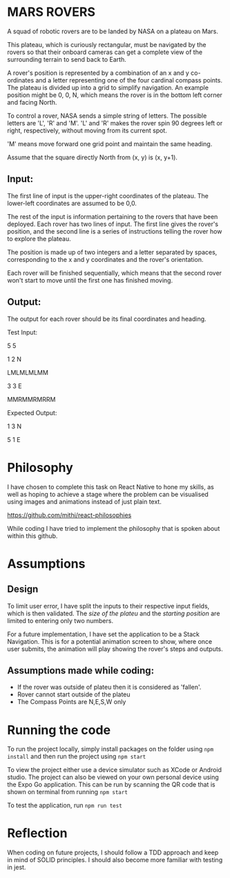 # MARS ROVERS

A squad of robotic rovers are to be landed by NASA on a plateau on Mars.

This plateau, which is curiously rectangular, must be navigated by the rovers so that their onboard cameras can get a complete view of the surrounding terrain to send back to Earth.

A rover's position is represented by a combination of an x and y co-ordinates and a letter representing one of the four cardinal compass points. The plateau is divided up into a grid to simplify navigation. An example position might be 0, 0, N, which means the rover is in the bottom left corner and facing North.

To control a rover, NASA sends a simple string of letters. The possible letters are 'L', 'R' and 'M'. 'L' and 'R' makes the rover spin 90 degrees left or right, respectively, without moving from its current spot.

'M' means move forward one grid point and maintain the same heading.

Assume that the square directly North from (x, y) is (x, y+1).

## Input:

The first line of input is the upper-right coordinates of the plateau. The lower-left coordinates are assumed to be 0,0.

The rest of the input is information pertaining to the rovers that have been deployed. Each rover has two lines of input. The first line gives the rover's position, and the second line is a series of instructions telling the rover how to explore the plateau.

The position is made up of two integers and a letter separated by spaces, corresponding to the x and y coordinates and the rover's orientation.

Each rover will be finished sequentially, which means that the second rover won't start to move until the first one has finished moving.

## Output:

The output for each rover should be its final coordinates and heading.

Test Input:

5 5

1 2 N

LMLMLMLMM

3 3 E

MMRMMRMRRM

Expected Output:

1 3 N

5 1 E

# Philosophy

I have chosen to complete this task on React Native to hone my skills, as well as hoping to achieve a stage where the problem can be visualised using images and animations instead of just plain text.

https://github.com/mithi/react-philosophies

While coding I have tried to implement the philosophy that is spoken about within this github.

# Assumptions

## Design

To limit user error, I have split the inputs to their respective input fields, which is then validated.
The _size of the plateu_ and the _starting position_ are limited to entering only two numbers.

For a future implementation, I have set the application to be a Stack Navigation. This is for a potential animation screen to show, where once user submits, the animation will play showing the rover's steps and outputs.

## Assumptions made while coding:

- If the rover was outside of plateu then it is considered as 'fallen'.
- Rover cannot start outside of the plateu
- The Compass Points are N,E,S,W only

# Running the code

To run the project locally, simply install packages on the folder using
`npm install`
and then run the project using
`npm start`

To view the project either use a device simulator such as XCode or Android studio.
The project can also be viewed on your own personal device using the Expo Go application. This can be run by scanning the QR code that is shown on terminal from running `npm start`

To test the application, run `npm run test`

# Reflection

When coding on future projects, I should follow a TDD approach and keep in mind of SOLID principles. I should also become more familiar with testing in jest.
